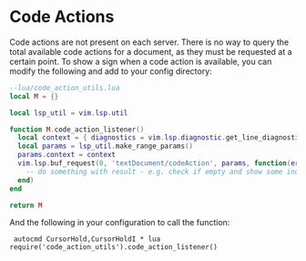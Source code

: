 # Code Actions

Code actions are not present on each server. There is no way to query the total available code actions for a document, as they must be requested at a certain point. To show a sign when a code action is available, you can  modify the following and add to your config directory:

```lua
--lua/code_action_utils.lua
local M = {}

local lsp_util = vim.lsp.util

function M.code_action_listener()
  local context = { diagnostics = vim.lsp.diagnostic.get_line_diagnostics() }
  local params = lsp_util.make_range_params()
  params.context = context
  vim.lsp.buf_request(0, 'textDocument/codeAction', params, function(err, _, result)
    -- do something with result - e.g. check if empty and show some indication such as a sign
  end)
end

return M
```

And the following in your configuration to call the function:

```vim
 autocmd CursorHold,CursorHoldI * lua require('code_action_utils').code_action_listener()
```

